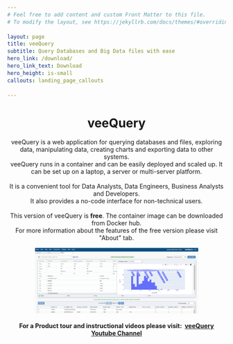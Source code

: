 ```yaml
---
# Feel free to add content and custom Front Matter to this file.
# To modify the layout, see https://jekyllrb.com/docs/themes/#overriding-theme-defaults

layout: page
title: veeQuery
subtitle: Query Databases and Big Data files with ease
hero_link: /download/
hero_link_text: Download
hero_height: is-small
callouts: landing_page_callouts

---
```


<div align="center"><h1>veeQuery</h1></div>

<div align="center">
veeQuery is a web application for querying databases and files, exploring data, manipulating data, creating charts and exporting data to other systems.<br>
veeQuery runs in a container and can be easily deployed and scaled up. It can be set up on a laptop, a server or multi-server platform.<br><br>
It is a convenient tool for Data Analysts, Data Engineers, Business Analysts and Developers.<br>
It also provides a no-code interface for non-technical users.<br><br>
This version of veeQuery is <b>free</b>. The container image can be downloaded from Docker hub.<br>
For more information about the features of the free version please visit "About" tab.
</div>
<p></p>
<div align="center"><img src="/images/vquery_welcome_1_flat.png" width="75%" height="75%" class="welcome_ui_img_center" /></div>

<br>

<div align="center"><b>For a Product tour and instructional videos please visit:&nbsp;&nbsp;<a href="https://www.youtube.com/channel/UCRWEvd5EFlhmOw02PEsIITA">veeQuery Youtube Channel</a></b></div>